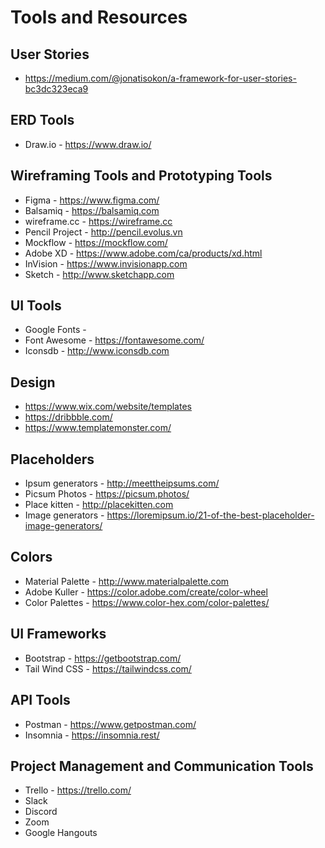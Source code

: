 # Tools and Resources

## User Stories

- <https://medium.com/@jonatisokon/a-framework-for-user-stories-bc3dc323eca9>

## ERD Tools

- Draw.io - https://www.draw.io/

## Wireframing Tools and Prototyping Tools

- Figma - https://www.figma.com/
- Balsamiq - https://balsamiq.com
- wireframe.cc - https://wireframe.cc
- Pencil Project - http://pencil.evolus.vn
- Mockflow - https://mockflow.com/
- Adobe XD - https://www.adobe.com/ca/products/xd.html
- InVision - https://www.invisionapp.com
- Sketch - http://www.sketchapp.com

## UI Tools

- Google Fonts -
- Font Awesome - https://fontawesome.com/
- Iconsdb - http://www.iconsdb.com

## Design
- https://www.wix.com/website/templates
- https://dribbble.com/
- https://www.templatemonster.com/

## Placeholders

- Ipsum generators - http://meettheipsums.com/
- Picsum Photos - https://picsum.photos/
- Place kitten - http://placekitten.com
- Image generators - https://loremipsum.io/21-of-the-best-placeholder-image-generators/

## Colors

- Material Palette - http://www.materialpalette.com
- Adobe Kuller - https://color.adobe.com/create/color-wheel
- Color Palettes - https://www.color-hex.com/color-palettes/

## UI Frameworks

- Bootstrap - https://getbootstrap.com/
- Tail Wind CSS - https://tailwindcss.com/

## API Tools

- Postman - https://www.getpostman.com/
- Insomnia - https://insomnia.rest/

## Project Management and Communication Tools

- Trello - https://trello.com/
- Slack
- Discord
- Zoom
- Google Hangouts
